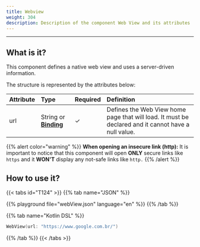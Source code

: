```yaml
---
title: Webview
weight: 304
description: Description of the component Web View and its attributes
---
```


---

## What is it?

This component defines a native web view and uses a server-driven information. 

The structure is represented by the attributes below:

| Attribute | Type | Required | Definition |
| :--- | :--- | :--- | :--- |
| url | String or [**Binding**](/docs/api/context#bindings) |    ✓ | Defines the Web View home page that will load. It must be declared and it cannot have a null value.  |

{{% alert color="warning" %}}
**When opening an insecure link \(http\):** It is important to notice that this component will open **ONLY** secure links like `https` and it **WON'T** display any not-safe links like `http.` 
{{% /alert %}}

## How to use it?

{{< tabs id="T124" >}}
{{% tab name="JSON" %}}
<!-- json-playground:webView.json
{
    "_beagleComponent_": "beagle:webView",
    "url": "https://www.google.com.br/"
}
-->
{{% playground file="webView.json" language="en" %}}
{{% /tab %}}

{{% tab name="Kotlin DSL" %}}
```kotlin
WebView(url: "https://www.google.com.br/")
```
{{% /tab %}}
{{< /tabs >}}
